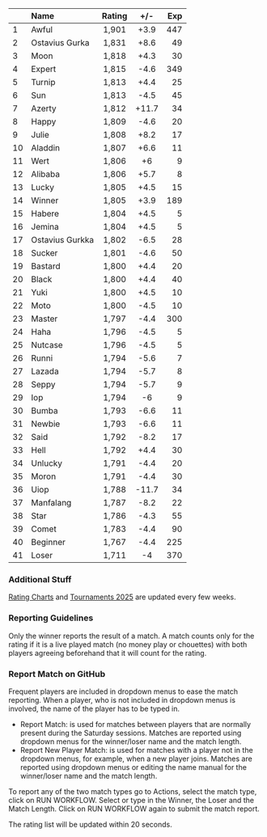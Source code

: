 | |Name|Rating|+/-|Exp|
|-|:---|:----:|:-:|--:|
|1|Awful|1,901|+3.9|447|
|2|Ostavius Gurka|1,831|+8.6|49|
|3|Moon|1,818|+4.3|30|
|4|Expert|1,815|-4.6|349|
|5|Turnip|1,813|+4.4|25|
|6|Sun|1,813|-4.5|45|
|7|Azerty|1,812|+11.7|34|
|8|Happy|1,809|-4.6|20|
|9|Julie|1,808|+8.2|17|
|10|Aladdin|1,807|+6.6|11|
|11|Wert|1,806|+6|9|
|12|Alibaba|1,806|+5.7|8|
|13|Lucky|1,805|+4.5|15|
|14|Winner|1,805|+3.9|189|
|15|Habere|1,804|+4.5|5|
|16|Jemina|1,804|+4.5|5|
|17|Ostavius Gurkka|1,802|-6.5|28|
|18|Sucker|1,801|-4.6|50|
|19|Bastard|1,800|+4.4|20|
|20|Black|1,800|+4.4|40|
|21|Yuki|1,800|+4.5|10|
|22|Moto|1,800|-4.5|10|
|23|Master|1,797|-4.4|300|
|24|Haha|1,796|-4.5|5|
|25|Nutcase|1,796|-4.5|5|
|26|Runni|1,794|-5.6|7|
|27|Lazada|1,794|-5.7|8|
|28|Seppy|1,794|-5.7|9|
|29|Iop|1,794|-6|9|
|30|Bumba|1,793|-6.6|11|
|31|Newbie|1,793|-6.6|11|
|32|Said|1,792|-8.2|17|
|33|Hell|1,792|+4.4|30|
|34|Unlucky|1,791|-4.4|20|
|35|Moron|1,791|-4.4|30|
|36|Uiop|1,788|-11.7|34|
|37|Manfalang|1,787|-8.2|22|
|38|Star|1,786|-4.3|55|
|39|Comet|1,783|-4.4|90|
|40|Beginner|1,767|-4.4|225|
|41|Loser|1,711|-4|370|


### Additional Stuff

[Rating Charts](https://github.com/modiholodri/bkk-bg-rating-list/discussions/2) and 
[Tournaments 2025](https://github.com/modiholodri/bkk-bg-rating-list/discussions/5) are updated every few weeks.

### Reporting Guidelines

Only the winner reports the result of a match.
A match counts only for the rating if it is a live played match (no money play or chouettes)
with both players agreeing beforehand that it will count for the rating.


### Report Match on GitHub

Frequent players are included in dropdown menus to ease the match reporting.
When a player, who is not included in dropdown menus is involved, the name of the player has to be typed in.

- Report Match:  is used for matches between players that are normally present during the Saturday sessions.
  Matches are reported using dropdown menus for the winner/loser name and the match length.
- Report New Player Match:  is used for matches with a player not in the dropdown menus, for example, when a new player joins.
  Matches are reported using dropdown menus or editing the name manual for the winner/loser name and the match length.

To report any of the two match types go to Actions, select the match type, click on RUN WORKFLOW.
Select or type in the Winner, the Loser and the Match Length.
Click on RUN WORKFLOW again to submit the match report.

The rating list will be updated within 20 seconds.

